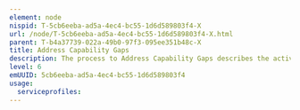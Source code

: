 ```yaml
---
element: node
nispid: T-5cb6eeba-ad5a-4ec4-bc55-1d6d589803f4-X
url: /node/T-5cb6eeba-ad5a-4ec4-bc55-1d6d589803f4-X.html
parent: T-b4a37739-022a-49b0-97f3-095ee351b48c-X
title: Address Capability Gaps
description: The process to Address Capability Gaps describes the activities to compare the determines requirements and assessed capabilities against the baseline capabilities of a defence organization, and determine the mission parts that require capability development to be fulfilled.
level: 6
emUUID: 5cb6eeba-ad5a-4ec4-bc55-1d6d589803f4
usage:
  serviceprofiles:
---
```

